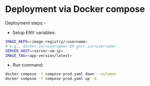 # Deployment via Docker compose

Deployment steps:-

- Setup ENV variables:

```sh
IMAGE_REPO=<image-registry/<username>
# e.g., docker.io/<username> OR ghcr.io/<username>
SERVER_HOST=<server-vm-ip>
IMAGE_TAG=<app-version/latest>
```

- Run command:

```sh
docker compose -f compose-prod.yaml down --volumes
docker compose -f compose-prod.yaml up -d
```
